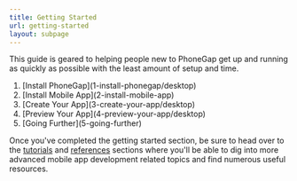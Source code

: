 ```yaml
---
title: Getting Started
url: getting-started
layout: subpage
---
```


<p class="sub-paragraph">This guide is geared to helping people new to PhoneGap get up and running as quickly as possible with the least amount of setup and time.</p>

<ol class="landing-submenu">
  <li>[Install PhoneGap](1-install-phonegap/desktop)</li>
  <li>[Install Mobile App](2-install-mobile-app)</li>
  <li>[Create Your App](3-create-your-app/desktop)</li>
  <li>[Preview Your App](4-preview-your-app/desktop)</li>
  <li>[Going Further](5-going-further)</li>
</ol>

Once you've completed the getting started section, be sure to head over to the [tutorials](/tutorials) and [references](/references) sections where you'll be able to dig into more advanced mobile app development related topics and find numerous useful resources.
